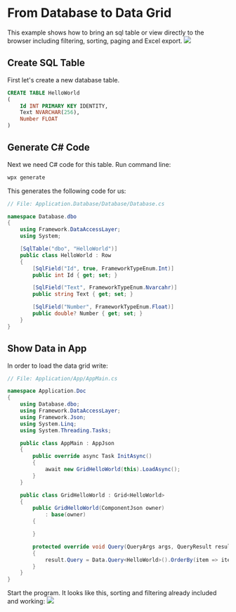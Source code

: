 # From Database to Data Grid
This example shows how to bring an sql table or view directly to the browser including filtering, sorting, paging and Excel export.
![](/assets/db-to-data-grid.png)

## Create SQL Table
First let's create a new database table.
```sql
CREATE TABLE HelloWorld
(
    Id INT PRIMARY KEY IDENTITY,
    Text NVARCHAR(256),
    Number FLOAT
)
```
## Generate C# Code
Next we need C# code for this table. Run command line:
```cmd
wpx generate
```

This generates the following code for us:

```csharp
// File: Application.Database/Database/Database.cs

namespace Database.dbo
{
    using Framework.DataAccessLayer;
    using System;

    [SqlTable("dbo", "HelloWorld")]
    public class HelloWorld : Row
    {
        [SqlField("Id", true, FrameworkTypeEnum.Int)]
        public int Id { get; set; }

        [SqlField("Text", FrameworkTypeEnum.Nvarcahr)]
        public string Text { get; set; }

        [SqlField("Number", FrameworkTypeEnum.Float)]
        public double? Number { get; set; }
    }
}
```

## Show Data in App
In order to load the data grid write:
```csharp
// File: Application/App/AppMain.cs

namespace Application.Doc
{
    using Database.dbo;
    using Framework.DataAccessLayer;
    using Framework.Json;
    using System.Linq;
    using System.Threading.Tasks;

    public class AppMain : AppJson
    {
        public override async Task InitAsync()
        {
            await new GridHelloWorld(this).LoadAsync();
        }
    }

    public class GridHelloWorld : Grid<HelloWorld>
    {
        public GridHelloWorld(ComponentJson owner) 
            : base(owner)
        {

        }

        protected override void Query(QueryArgs args, QueryResult result)
        {
            result.Query = Data.Query<HelloWorld>().OrderBy(item => item.Text);
        }
    }
}
```
Start the program. It looks like this, sorting and filtering already included and working:
![](/assets/data-grid.png)